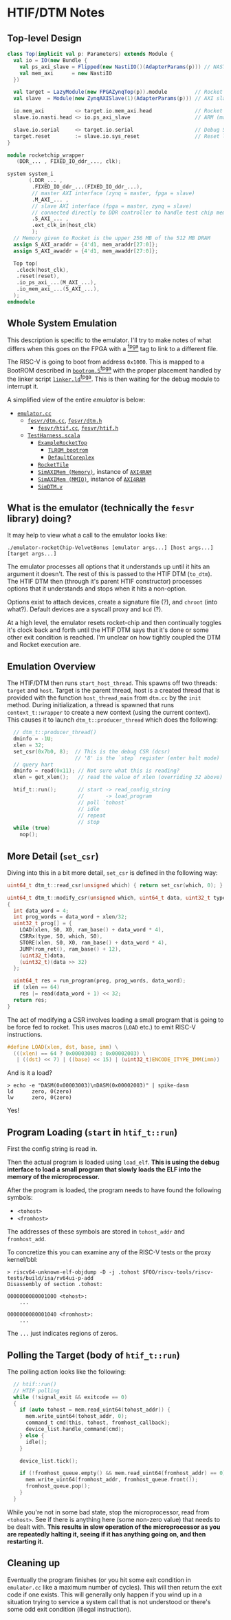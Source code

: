 HTIF/DTM Notes
====================

## Top-level Design

``` scala
class Top(implicit val p: Parameters) extends Module {
  val io = IO(new Bundle {
    val ps_axi_slave = Flipped(new NastiIO()(AdapterParams(p))) // NASTI === Berkeley AXI4
    val mem_axi      = new NastiIO
  })

  val target = LazyModule(new FPGAZynqTop(p)).module         // Rocket + DANA + PRIME
  val slave  = Module(new ZynqAXISlave(1)(AdapterParams(p))) // AXI slave state machine

  io.mem_axi          <> target.io.mem_axi.head              // Rocket (master) -> AXI -> DDR
  slave.io.nasti.head <> io.ps_axi_slave                     // ARM (master) -> AXI -> Rocket

  slave.io.serial     <> target.io.serial                    // Debug Serial Port
  target.reset        := slave.io.sys_reset                  // Reset logic
}
```

``` verilog
module rocketchip_wrapper
   (DDR_... , FIXED_IO_ddr_..., clk);

system system_i
       (.DDR_... ,
        .FIXED_IO_ddr_...(FIXED_IO_ddr_...),
        // master AXI interface (zynq = master, fpga = slave)
        .M_AXI_... ,
        // slave AXI interface (fpga = master, zynq = slave)
        // connected directly to DDR controller to handle test chip mem
        .S_AXI_... ,
        .ext_clk_in(host_clk)
        );
  // Memory given to Rocket is the upper 256 MB of the 512 MB DRAM
  assign S_AXI_araddr = {4'd1, mem_araddr[27:0]};
  assign S_AXI_awaddr = {4'd1, mem_awaddr[27:0]};

  Top top(
   .clock(host_clk),
   .reset(reset),
   .io_ps_axi_...(M_AXI_...),
   .io_mem_axi_...(S_AXI_...),
  );
endmodule
```

## Whole System Emulation

This description is specific to the emulator. I'll try to make notes of what differs when this goes on the FPGA with a [<sup>fpga</sup>](https://github.com/ucb-bar/fpga-zynq) tag to link to a different file.

The RISC-V is going to boot from address `0x1000`. This is mapped to a BootROM described in [`bootrom.S`](https://github.com/ucb-bar/rocket-chip/blob/master/bootrom/bootrom.S)[<sup>fpga</sup>](https://github.com/ucb-bar/fpga-zynq/blob/master/common/bootrom/bootrom.S) with the proper placement handled by the linker script [`linker.ld`](https://github.com/ucb-bar/rocket-chip/blob/master/bootrom/linked.ld)[<sup>fpga</sup>](https://github.com/ucb-bar/fpga-zynq/blob/master/common/bootrom/linker.ld). This is then waiting for the debug module to interrupt it.

A simplified view of the entire _emulator_ is below:

* [`emulator.cc`](https://github.com/ucb-bar/rocket-chip/blob/master/csrc/emulator.cc)
    * [`fesvr/dtm.cc`](https://github.com/riscv/riscv-fesvr/blob/master/fesvr/dtm.cc), [`fesvr/dtm.h`](https://github.com/riscv/riscv-fesvr/blob/master/fesvr/dtm.h)
        * [`fesvr/htif.cc`](https://github.com/riscv/riscv-fesvr/blob/master/fesvr/htif.cc), [`fesvr/htif.h`](https://github.com/riscv/riscv-fesvr/blob/master/fesvr/htif.h)
    * [`TestHarness.scala`](https://github.com/ucb-bar/rocket-chip/blob/master/src/main/scala/rocketchip/TestHarness.scala)
       * [`ExampleRocketTop`](https://github.com/ucb-bar/rocket-chip/blob/master/src/main/scala/rocketchip/ExampleTop.scala#L31)
           * [`TLROM_bootrom`](https://github.com/ucb-bar/rocket-chip/blob/master/src/main/scala/rocketchip/Periphery.scala#L304)
           * [`DefaultCoreplex`](https://github.com/ucb-bar/rocket-chip/blob/master/src/main/scala/coreplex/Coreplex.scala#L12)
       * [`RocketTile`](https://github.com/ucb-bar/rocket-chip/blob/33ffb623261d13422c141b0402f4e1d1f90a4dca/src/main/scala/rocket/Tile.scala#L26)
       * [`SimAXIMem (Memory)`](https://github.com/ucb-bar/rocket-chip/blob/master/src/main/scala/rocketchip/TestHarness.scala#L40), instance of [`AXI4RAM`](https://github.com/ucb-bar/rocket-chip/blob/dfa61bc48709a7733b73d24eb81acc2da227cfd4/src/main/scala/uncore/axi4/SRAM.scala#L10)
       * [`SimAXIMem (MMIO)`](https://github.com/ucb-bar/rocket-chip/blob/master/src/main/scala/rocketchip/TestHarness.scala#L40), instance of [`AXI4RAM`](https://github.com/ucb-bar/rocket-chip/blob/dfa61bc48709a7733b73d24eb81acc2da227cfd4/src/main/scala/uncore/axi4/SRAM.scala#L10)
       * [`SimDTM.v`](https://github.com/ucb-bar/rocket-chip/blob/master/csrc/SimDTM.cc)

## What is the emulator (technically the `fesvr` library) doing?

It may help to view what a call to the emulator looks like:
```
./emulator-rocketChip-VelvetBonus [emulator args...] [host args...] [target args...]
```

The emulator processes all options that it understands up until it hits an argument it doesn't. The rest of this is passed to the HTIF DTM (`to_dtm`). The HTIF DTM then (through it's parent HTIF constructor) processes options that it understands and stops when it hits a non-option.

Options exist to attach devices, create a signature file (?), and `chroot` (into what?). Default devices are a syscall proxy and `bcd` (?).

At a high level, the emulator resets rocket-chip and then continually toggles it's clock back and forth until the HTIF DTM says that it's done or some other exit condition is reached. I'm unclear on how tightly coupled the DTM and Rocket execution are.

## Emulation Overview

The HTIF/DTM then runs `start_host_thread`. This spawns off two threads: `target` and `host`. Target is the parent thread, host is a created thread that is provided with the function `host_thread_main` from `dtm.cc` by the `init` method. During initialization, a thread is spawned that runs `context_t::wrapper` to create a new context (using the current context). This causes it to launch `dtm_t::producer_thread` which does the following:

```c
  // dtm_t::producer_thread()
  dminfo = -1U;
  xlen = 32;
  set_csr(0x7b0, 8);  // This is the debug CSR (dcsr)
                      // '8' is the `step` register (enter halt mode)
  // query hart
  dminfo = read(0x11); // Not sure what this is reading?
  xlen = get_xlen();   // read the value of xlen (overriding 32 above)

  htif_t::run();       // start -> read_config_string
                       //       -> load_program
                       // poll `tohost`
                       // idle
                       // repeat
                       // stop
  while (true)
    nop();
```

## More Detail (`set_csr`)

Diving into this in a bit more detail, `set_csr` is defined in the following way:

```c
uint64_t dtm_t::read_csr(unsigned which) { return set_csr(which, 0); }

uint64_t dtm_t::modify_csr(unsigned which, uint64_t data, uint32_t type)
{
  int data_word = 4;
  int prog_words = data_word + xlen/32;
  uint32_t prog[] = {
    LOAD(xlen, S0, X0, ram_base() + data_word * 4),
    CSRRx(type, S0, which, S0),
    STORE(xlen, S0, X0, ram_base() + data_word * 4),
    JUMP(rom_ret(), ram_base() + 12),
    (uint32_t)data,
    (uint32_t)(data >> 32)
  };

  uint64_t res = run_program(prog, prog_words, data_word);
  if (xlen == 64)
    res |= read(data_word + 1) << 32;
  return res;
}
```

The act of modifying a CSR involves loading a small program that is going to be force fed to rocket. This uses macros (`LOAD` etc.) to emit RISC-V instructions.

``` c
#define LOAD(xlen, dst, base, imm) \
  (((xlen) == 64 ? 0x00003003 : 0x00002003) \
   | ((dst) << 7) | ((base) << 15) | (uint32_t)ENCODE_ITYPE_IMM(imm))
```

And is it a load?
```
> echo -e "DASM(0x00003003)\nDASM(0x00002003)" | spike-dasm
ld      zero, 0(zero)
lw      zero, 0(zero)
```

Yes!

## Program Loading (`start` in `htif_t::run`)

First the config string is read in.

Then the actual program is loaded using `load_elf`. __This is using the debug interface to load a small program that slowly loads the ELF into the memory of the microprocessor.__

After the program is loaded, the program needs to have found the following symbols:

* `<tohost>`
* `<fromhost>`

The addresses of these symbols are stored in `tohost_addr` and `fromhost_add`.

To concretize this you can examine any of the RISC-V tests or the proxy kernel/bbl:


```
> riscv64-unknown-elf-objdump -D -j .tohost $FOO/riscv-tools/riscv-tests/build/isa/rv64ui-p-add
Disassembly of section .tohost:

0000000080001000 <tohost>:
	...

0000000080001040 <fromhost>:
	...

```

The `...` just indicates regions of zeros.

## Polling the Target (body of `htif_t::run`)

The polling action looks like the following:
```c
  // htif::run()
  // HTIF polling
  while (!signal_exit && exitcode == 0)
  {
    if (auto tohost = mem.read_uint64(tohost_addr)) {
      mem.write_uint64(tohost_addr, 0);
      command_t cmd(this, tohost, fromhost_callback);
      device_list.handle_command(cmd);
    } else {
      idle();
    }

    device_list.tick();

    if (!fromhost_queue.empty() && mem.read_uint64(fromhost_addr) == 0) {
      mem.write_uint64(fromhost_addr, fromhost_queue.front());
      fromhost_queue.pop();
    }
  }
```

While you're not in some bad state, stop the microprocessor, read from `<tohost>`. See if there is anything here (some non-zero value) that needs to be dealt with. __This results in slow operation of the microprocessor as you are repeatedly halting it, seeing if it has anything going on, and then restarting it.__

## Cleaning up

Eventually the program finishes (or you hit some exit condition in `emulator.cc` like a maximum number of cycles). This will then return the exit code if one exists. This will generally only happen if you wind up in a situation trying to service a system call that is not understood or there's some odd exit condition (illegal instruction).
